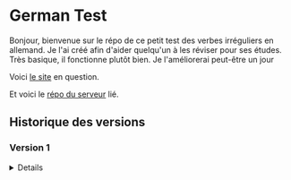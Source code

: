 # German Test

Bonjour, bienvenue sur le répo de ce petit test des verbes irréguliers en allemand. Je l'ai créé afin d'aider quelqu'un à les réviser pour ses études. Très basique, il fonctionne plutôt bien. Je l'améliorerai peut-être un jour

Voici [le site](http://germantest.rial7539.odns.fr/) en question.

Et voici le [répo du serveur](https://github.com/Alexandre-RICHARD/Portfolio-Back) lié.

## Historique des versions

### Version 1

<details>

### 1.0.0 `5 août 2023`

-   Création du repo unique pour ce projet et premier commit

### 1.0.1 `12 août 2023`

-   Finiolage de petits détails pour la mise en prod commune avec tous les autres projets
-   Rajout d'un htaccess pour bien gérer l'accès à l'index.html une fois hébergé
-   Rajout du htaccess au .gitignore
-   Remaniement du webpack.config.js, du package.json et du readme.md
-   Changement du favicon

### 1.0.2 `13 août 2023`

-   Mise à jour des packages npm
-   Rajout d'un script pnpm pour mettre à jour plus facilement les dépendances

### 1.0.3 `18 août 2023`

-   Mise à jour des package npm
-   Rajout de deux lignes de configurations pour webpack et vueJS

</details>